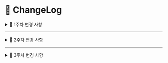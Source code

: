 # 📝 ChangeLog

<details>
  <summary>📌 1주차 변경 사항</summary>

## ✅ Week 1 (1주차)

<details>
  <summary>:bust_in_silhouette: 조유원</summary>

### :white_check_mark: Done

- **공통 컴포넌트 - 검색창 컴포넌트 구현** (`SearchBar.tsx`, `SearchBarMobile.tsx`)

  - 화면 크기에 따른 반응형 구현 (`ResponsiveSearchBar.tsx`)
  - 배급사 드롭다운 메뉴 추가
  - 태그, 검색어 구분

- **공통 컴포넌트 - 태그, 뱃지 컴포넌트 구현** (`Badges.tsx`, `Tags.tsx`)

  - 태그 호버 시 색상 변경

- **공통 컴포넌트 - 웹툰 카드 컴포넌트 구현** (`WebtoonCard.tsx`, `WebtoonCardMobile.tsx`, `WebtoonCardCol.tsx`, `WebtoonCardColMobile.tsx`)

  - 세로형 웹툰 카드 컴포넌트, 가로형 웹툰 카드 컴포넌트
  - 웹툰 정보 표시

- **메인 페이지 구현** (`page.tsx`)

  - 메인 헤더 추가 (`Header.tsx`)
    - 툰츄 로고, 목업 사진 추가
  - 화면 크기에 따른 반응형 구현 (`MainDesktop.tsx`, `MainMobile.tsx`)
  - Swiper 라이브러리를 활용한 슬라이더 구현 (`Swiper.tsx`)
  - Material UI 라이브러리를 활용한 페이지네이션 구현 (`PaginationList.tsx`)

### :construction: In Progress

- **태그 드롭다운 메뉴 구현**

  - 태그 페이지네이션 추가
  - 반응형 구현

- **메인 헤더 애니메이션 구현**

  - 고양이 발바닥 애니메이션 구현

### :mag: Preview

- **공통 컴포넌트**
<div align=center>
  <img src='https://github.com/user-attachments/assets/dc466a5e-4d77-4e0e-9d6e-ab6c6e09fbdb' width=200/>
</div>

- **메인 페이지**
<div align=center>
  <img src='https://github.com/user-attachments/assets/f065ce16-5440-404d-af91-b8c2d92c55ce'/>
</div>

- **메인 페이지 - 태블릿, 모바일**
<div align=center>
  <div>
    <img src='https://github.com/user-attachments/assets/307064e3-f7d8-4915-a17e-864f7715804c' width=200 />
    &nbsp;&nbsp;&nbsp;&nbsp;
    <img src='https://github.com/user-attachments/assets/8e1335dd-90a7-4cdc-b01f-b0fa97df4604' width=300 />
  </div>
</div>

</details>

---

<details>
  <summary>:bust_in_silhouette: 이혜민</summary>

### :white_check_mark: Done

- **공통 컴포넌트 - 네비게이션 바 구현** (`Nav.tsx`, `NavClient.tsx`)

  - 화면 크기에 따른 반응형 구현 (`DesktopNav.tsx`, `MobileTablet.tsx`)
  - 드롭다운 메뉴 추가(프로필/로그아웃) (`ProfileMenu.tsx`)

- **공통 컴포넌트 - 반응형 디자인을 위한 브레이크포인트(BP) 감지 커스텀 훅 구현**
  - 서버 사이드 BP 감지 유틸함수 구현 (`breakpointDetect.ts`)
    - Next.js headers API를 활용한 User-Agent 기반 디바이스 타입 감지
  - 클라이언트 사이드 BP 감지 커스텀 훅 구현 (`useBreakpoint.ts`)
    - Resize 이벤트를 이용한 화면 크기 기반 동적 BP 감지
- **공통 컴포넌트 - 외부 클릭 감지 커스텀 훅 구현** (`useOutsideClick.tsx`)

- **공통 컴포넌트 - 모바일/탭뷰를 위한 바텀 팝업 시트 구현** (`BottomSlideUpMenu.tsx`)

  - body 스크롤 잠금 기능 구현 (`useLockBodyScroll`)
  - Framer Motion을 활용한 슬라이드 애니메이션 구현

- **로그인 페이지 구현** (`/login/page.tsx`)

  - 소셜 로그인 버튼 추가 (`GoogleLoginButton.tsx`, `NaverLoginButton.tsx`, `KakaoLoginButton.tsx`)
  - OAuth 인증 URL 생성 유틸리티 함수 구현 (Google, Naver, Kakao) (`auth.ts`)
  - Zustand를 활용한 전역 상태 관리 구현 (`authStore.ts`)
    - 유저 정보 저장 및 관리
    - 로그인/로그아웃 기능 구현

- **프로필 페이지 구현** (`/profile/page.tsx`)

  - 기본 프로필 페이지 구현 (`ProfileDefault.tsx`)
    - 프로필 조회/수정 기능 구현
    - 인증 상태에 따른 라우팅 보호 구현
  - 프로필 페이지 변경 UI 구현 (`ProfileEdit.tsx`)
  - Zustand를 활용한 프로필 상태 관리 (`profileStore.ts`)
    - 프로필 편집 모드 상태 관리
    - 상태 변경 액션 구현
  - 사용자 API 모듈 구현 (`userApi.ts`)
    - 로그인/로그아웃, 프로필 정보 조회/수정

- **회원탈퇴 페이지 구현** (`/withdrawal/page.tsx`)
  - 회원탈퇴 페이지 모바일/탭뷰 구현
  - 닉네임 일치 여부 시각적 Validation 추가

### :construction: In Progress

- **로그인 페이지 구현** (`/login/page.tsx`)

  - 로그인/로그아웃 API 연동

- **회원탈퇴 페이지 구현** (`/withdrawal/page.tsx`)

  - 회원탈퇴 데스크탑 뷰 UI 구현
  - 회원탈퇴 API 연동
  - 회원 탈퇴 후, 메인 페이지로 리다이렉트

- **프로필 페이지 구현** (`/profile/page.tsx`)

  - 새로고침 시 프로필 정보 유지
    (별도 프로필 조회 API 연결)
  - 프로필 조회/변경 API 연동

- **공통 컴포넌트 - confirm 모달 구현** (`ConfirmModal.tsx`)

- **공통 컴포넌트 - Footer 구현** (`Footer.tsx`)

  - Footer UI 구현 (BD 컨텐츠 대기중)

- **공통 컴포넌트 - 커서 애니메이션 구현** (`Cursor.tsx`)
  - 커서 UI 및 애니메이션 구현

### :mag: Preview

- **공통 컴포넌트 - 네비게이션 바**
<div align="center">
  <kbd>
  </kbd>
</div>

</details>

---

<details>
  <summary>:bust_in_silhouette: 최푸른</summary>

### :white_check_mark: Done

- **공통 컴포넌트 - 작품 등록 상태 컴포넌트 구현** (`Status.tsx`)

  - 작품 등록 상태 표시
  - 등록 상태(PENDING/REGISTERED/REJECTED)에 따른 배경색 설정

- **내 상자 페이지 구현** (`/my-box/page.tsx`)
  - 사용자로 접속 시, 내 상자 페이지 기본 화면 UI 구현
  - 탭 메뉴 구현 (찜 목록/최근 본 목록/작품 등록/등록 신청한 작품)
- **찜 목록 메뉴 구현** (`FavoriteList.tsx`)
  - 찜 처리되어 있는 웹툰 목록 표시
  - 찜 목록 내 상단 검색창 및 정렬 버튼(최신순, 오래된순) 구현

### :construction: In Progress

- **찜 목록 메뉴 구현** (`FavoriteList.tsx`)

  - 반응형 구현
  - 찜 목록 페이지네이션 구현

- **작품 등록 메뉴 구현** (`WebtoonRegisterForm.tsx`)
  - 작품 등록 UI 개선
  - 반응형 구현

### :mag: Preview

- **공통 컴포넌트**
<div align="center">
  <kbd>
  </kbd>
</div>

- **내 상자 페이지**
<div align=center>
  <img src='https://github.com/user-attachments/assets/9f07a449-790b-4c42-9431-cffbc0672b71'/>
  <img src='https://github.com/user-attachments/assets/129123cc-2214-4474-bb98-a1a1a80fba16'/>
</div>

- **찜 메뉴**

</details>

</details>

---

<details>
  <summary>📌 2주차 변경 사항</summary>

## ✅ Week 2 (2주차)

---

<details>
  <summary>:bust_in_silhouette: 이혜민</summary>

### :white_check_mark: Done

- **로그인/로그아웃 기능**

  - 로그인/로그아웃 API 구현
  - mockData로 테스트 완료

- **회원탈퇴 기능**

  - 회원탈퇴 API 구현
  - `nick_name`값이 null일 때 기본 닉네임 구현 기능 추가

- **프로필 조회/변경 기능**

  - 프로필 조회/변경 API 구현
  - 프로필 이미지 전달 형식 변경(json -> formData)에 따른 코드 수정

- **반응형 디자인 기능 구현**

  - 서버 사이드에서 User Agent 기반 정규식 필터링으로 디바이스 감지(`breakpointDetect.ts`)
  - 클라이언트 사이드에서 Resize 이벤트 기반의 커스텀 훅으로 실시간 너비 감지(`useBreakpoint.ts`)

- **공통 컴포넌트 - 모달 컴포넌트 구현** (`/components/common/modal`)

  - 모달 컨테이너, 컨텐트, 타이틀 컴포넌트 구현
  - 외부 클릭 감지 시 모달 닫힘 기능 적용

- **공통 컴포넌트 - 로딩화면 구현** (`loading.tsx`)

  - 프로그레스바 반복 애니메이션 구현

- **공통 컴포넌트 - 에러화면 구현** (`error.tsx`)

- **공통 컴포넌트 - '찾을수 없는 페이지'화면 구현** (`not-found.tsx`)

### :construction: In Progress

- **로그인/로그아웃 기능**

  - 로그인/로그아웃 API 테스트

- **회원탈퇴 기능**

  - 회원탈퇴 API 테스트

- **프로필 조회/변경 기능**

  - 프로필 조회/변경 API 테스트

- **미들웨어 구현**

  - 인증이 필요한 페이지 접근 제한 처리 (로그인 페이지로 리다이렉트)
  - 로그인 상태일 때 로그인 페이지 접근 제한 처리 (메인 페이지로 리다이렉트)
  - 소셜 로그인 콜백 페이지 별도 처리
  - 미들웨어 테스트

### :mag: Preview

- **모달 컴포넌트**
<div align=center>
  모달 컴포넌트 GIF 이미지 추가 예정
</div>

- **로딩 컴포넌트**
<div align=center>
  로딩 컴포넌트 GIF 이미지 추가 예정
</div>

- **에러 컴포넌트**
<div align=center>
  에러 컴포넌트 GIF 이미지 추가 예정
</div>

- **찾을 수 없는 페이지(not-found) 컴포넌트**
<div align=center>
  찾을 수 없는 페이지 컴포넌트 GIF 이미지 추가 예정
</div>

</details>

</details>

---

<details>
  <summary>📌 3주차 변경 사항</summary>

## ✅ Week 3 (3주차)

---

<details>
  <summary>:bust_in_silhouette: 이혜민</summary>

### :white_check_mark: Done

- **로그인/로그아웃 기능**

  - 쿠키 설정 담당이 프론트로 변경됨에 따라 코드 수정
  - 로그인/로그아웃 API 테스트 완료

- **회원탈퇴 기능**

  - 회원탈퇴 API 테스트 완료

- **프로필 조회/변경 기능**

  - 프로필 조회/변경 API 테스트 완료

- **미들웨어 구현** (`middleware.ts`)

  - 인증이 필요한 페이지 접근 제한 처리 (로그인 페이지로 리다이렉트)
  - 로그인 상태일 때 로그인 페이지 접근 제한 처리 (메인 페이지로 리다이렉트)
  - 소셜 로그인 콜백 페이지 별도 처리

- **개인정보 처리방침 페이지 구현** (`/privacy`)

- **사이트 이용약관 페이지 구현** (`/terms`)

- **Typeform 링크 버튼 구현** (`/TypeformBtn.tsx`)

- **공통 컴포넌트 - Footer 구현** (`Footer.tsx`)

  - 개인정보 처리방침, 사이트 이용약관 페이지 구현
  - 툰츄 소셜 링크/페이지 연결

### :construction: In Progress

- SEO 최적화를 위한 전체 코드 리팩토링

### :mag: Preview

- **소셜 로그인/로그아웃 동작**
<div align=center>
  소셜 로그인 동작 GIF 이미지 추가 예정
</div>

- **회원탈퇴 동작**
<div align=center>
  회원탈퇴 동작 GIF 이미지 추가 예정
</div>

- **프로필조회/변경 동작**
<div align=center>
  프로필조회/변경 동작 GIF 이미지 추가 예정
</div>

- **개인정보 처리방침 페이지**
<div align=center>
  개인정보 처리방침 페이지 이미지 추가 예정
</div>

- **사이트 이용약관 페이지**
<div align=center>
  사이트 이용약관 페이지 추가 예정
</div>

</details>

---

</details>

